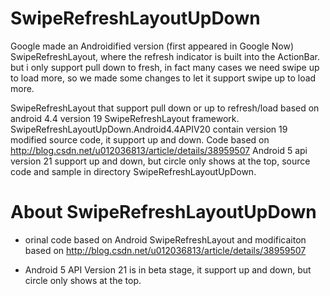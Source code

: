SwipeRefreshLayoutUpDown
========================

Google made an Androidified version (first appeared in Google Now) SwipeRefreshLayout, where the refresh indicator is built into the ActionBar. but i only support pull down to fresh, in fact many cases we need swipe up to load more, so we made some changes to let it support swipe up to load more.

SwipeRefreshLayout that support pull down or up to refresh/load based on android 4.4 version 19 SwipeRefreshLayout framework.
SwipeRefreshLayoutUpDown.Android4.4APIV20 contain version 19 modified source code, it support up and down. Code based on http://blog.csdn.net/u012036813/article/details/38959507
Android 5 api version 21  support up and down, but circle only shows at the top, source code and sample in directory SwipeRefreshLayoutUpDown.



About SwipeRefreshLayoutUpDown
=============
* orinal code based on Android SwipeRefreshLayout and modificaiton based on http://blog.csdn.net/u012036813/article/details/38959507

* Android 5 API Version 21 is in beta stage, it support up and down, but circle only shows at the top.

